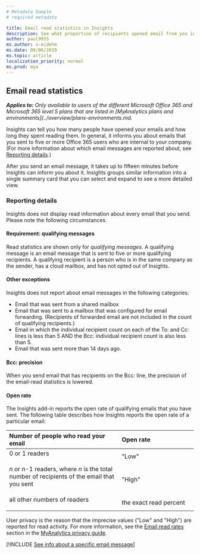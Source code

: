 ```yaml
---
# Metadata Sample
# required metadata

title: Email read statistics in Insights
description: See what proportion of recipients opened email from you in Insights
author: paul9955
ms.author: v-midehm
ms.date: 08/06/2019
ms.topic: article
localization_priority: normal 
ms.prod: mya
---
```


## Email read statistics 

_**Applies to:** Only available to users of the different Microsoft Office 365 and Microsoft 365 level 5 plans that are listed in [MyAnalytics plans and environments](../overview/plans-environments.md._

Insights can tell you how many people have opened your emails and how long they spent reading them. In general, it informs you about emails that you sent to five or more Office 365 users who are internal to your company. (For more information about which email messages are reported about, see [Reporting details](#reporting-details).)

After you send an email message, it takes up to fifteen minutes before Insights can inform you about it. Insights groups similar information into a single summary card that you can select and expand to see a more detailed view.

### Reporting details

Insights does not display read information about every email that you send. Please note the following circumstances.

#### Requirement: qualifying messages

Read statistics are shown only for _qualifying messages_. A qualifying message is an email message that is sent to five or more qualifying recipients. A qualifying recipient is a person who is in the same company as the sender, has a cloud mailbox, and has not opted out of Insights.

#### Other exceptions

Insights does not report about email messages in the following categories:

 * Email that was sent from a shared mailbox
 * Email that was sent to a mailbox that was configured for email forwarding. (Recipients of forwarded email are not included in the count of qualifying recipients.)
 * Email in which the individual recipient count on each of the To: and Cc: lines is less than 5 AND the Bcc: individual recipient count is also less than 5.
 * Email that was sent more than 14 days ago.

#### Bcc: precision

When you send email that has recipients on the Bcc: line, the precision of the email-read statistics is lowered.

#### Open rate

The Insights add-in reports the open rate of qualifying emails that you have sent. The following table describes how Insights reports the open rate of a particular email:  

<!-- This table, in md, didn't work for some reason
| Number of people who read your email | Reported read activity | 
| ----- | ----- | 
| 0 or 1 readers | "Low" |
| <i>n</i> or <i>n</i>-1 readers, where <i>n</i> is the total number of <p></p>recipients of the email that you sent | "High" |
| all other numbers | the exact read percent |
So resorting to HTML:  -->

<table>
<thead>
<tr>
	<th>Number of people who read your email</th>
	<th>Open rate</th>
</tr>
</thead>
<tbody>
<style>
table, td {
    text-align: left;
}
.percentage {
    width: 60%;
}
.no-border {
    border-bottom: none;
}
}
</style>
        <tr class="no-border">
        	<td class="percentage">0 or 1 readers</p></th>
        	<td>"Low"</td>
        </tr>
        <tr class="no-border">
        	<td class="percentage"><i>n</i> or <i>n</i>-1 readers, where <i>n</i> is the total number of recipients of the email that you sent</p></th>
        	<td>"High"</td>
        </tr>
        <tr class="no-border">  
        	<td class="percentage">all other numbers of readers</p></th>
        	<td >the exact read percent</td>
        </tr>
</tbody>
</table>

User privacy is the reason that the imprecise values ("Low" and "High") are reported for read activity. For more information, see the [Email read rates](../../overview/privacy-guide.md#email-read-rates) section in the [MyAnalytics privacy guide](../../Overview/privacy-guide.md). 

[!INCLUDE [See info about a specific email message](../../Includes/to-see-info-about-email-message.md)]
